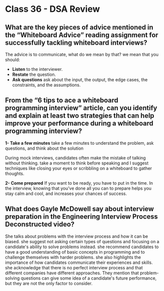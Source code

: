# Class 36 - DSA Review

## What are the key pieces of advice mentioned in the “Whiteboard Advice” reading assignment for successfully tackling whiteboard interviews?

The advice is to communicate, what do we mean by that? we mean that you should:

- <strong>Listen</strong>  to the interviewer.
- <strong>Restate</strong> the question.
- <strong>Ask questions</strong> ask about the input, the output, the edge cases, the constraints, and the assumptions.

## From the “6 tips to ace a whiteboard programming interview” article, can you identify and explain at least two strategies that can help improve your performance during a whiteboard programming interview?

<strong>1- Take a few minutes</strong>
take a few minutes to understand the problem, ask questions, and think about the solution

During mock interviews, candidates often make the mistake of talking without thinking. take a moment to think before speaking and I suggest techniques like closing your eyes or scribbling on a whiteboard to gather thoughts.

<strong>2- Come prepared</strong>
If you want to be ready, you have to put in the time. In the interview, knowing that you’ve done all you can to prepare helps you stay calm and cool, and increases your chances of success.

## What does Gayle McDowell say about interview preparation in the Engineering Interview Process Deconstructed video?

She talks about problems with the interview process and how it can be biased. she suggest not asking certain types of questions and focusing on a candidate's ability to solve problems instead. she recommend candidates to have a good understanding of basic concepts in programming and to challenge themselves with harder problems. she also highlights the importance of how candidates communicate their experiences and skills. she acknowledge that there is no perfect interview process and that different companies have different approaches. They mention that problem-solving questions can give some idea of a candidate's future performance, but they are not the only factor to consider.